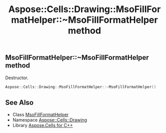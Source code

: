 ﻿---
title: Aspose::Cells::Drawing::MsoFillFormatHelper::~MsoFillFormatHelper method
linktitle: ~MsoFillFormatHelper
second_title: Aspose.Cells for C++ API Reference
description: 'Aspose::Cells::Drawing::MsoFillFormatHelper::~MsoFillFormatHelper method. Destructor in C++.'
type: docs
weight: 200
url: /cpp/aspose.cells.drawing/msofillformathelper/~msofillformathelper/
---
## MsoFillFormatHelper::~MsoFillFormatHelper method


Destructor.

```cpp
Aspose::Cells::Drawing::MsoFillFormatHelper::~MsoFillFormatHelper()
```

## See Also

* Class [MsoFillFormatHelper](../)
* Namespace [Aspose::Cells::Drawing](../../)
* Library [Aspose.Cells for C++](../../../)
